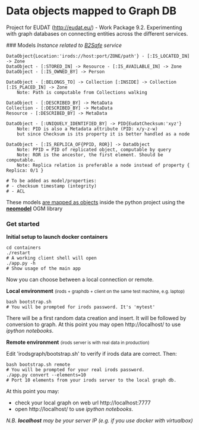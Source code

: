 
# Data objects mapped to Graph DB

Project for EUDAT (http://eudat.eu/) - Work Package 9.2.
Experimenting with graph databases on connecting entities
across the different services.

### Models
*Instance related to [B2Safe](http://eudat.eu/b2safe) service*

```
DataObject{Location:'irods://host:port/ZONE/path'} - [:IS_LOCATED_IN] -> Zone
DataObject - [:STORED_IN] -> Resource - [:IS_AVAILABLE_IN] -> Zone
DataObject - [:IS_OWNED_BY] -> Person

DataObject - [:BELONGS_TO] -> Collection [:INSIDE] -> Collection [:IS_PLACED_IN] -> Zone
    Note: Path is computable from Collections walking

DataObject - [:DESCRIBED_BY] -> MetaData
Collection - [:DESCRIBED_BY] -> MetaData
Resource - [:DESCRIBED_BY] -> MetaData

DataObject - [:UNIQUELY_IDENTIFIED_BY] -> PID{EudatChecksum:'xyz'}
    Note: PID is also a Metadata attribute (PID: x/y-z-w)
    but since Checksum is its property it is better handled as a node

DataObject - [:IS_REPLICA_OF{PPID, ROR}] -> DataObject
    Note: PPID = PID of replicated object, computable by query
    Note: ROR is the ancestor, the first element. Should be computable.
    Note: Replica relation is preferable a node instead of property { Replica: 0/1 }

# To be added as model/properties:
# - checksum timestamp (integrity)
# - ACL

```

These models [are mapped as objects](https://github.com/pdonorio/irods2graph/blob/master/irodsgraph/libs/ogmmodels.py#L13) inside the python project using
the [**neomodel**](http://neomodel.readthedocs.org/en/latest/) OGM library

### Get started

**Initial setup to launch docker containers**

```
cd containers
./restart
# A working client shell will open
./app.py -h
# Show usage of the main app
```

Now you can choose between a local connection or remote.

**Local environment**
<small>(irods + graphdb + client on the same test machine, e.g. laptop)</small>

```
bash bootstrap.sh
# You will be prompted for irods password. It's 'mytest'
```

There will be a first random data creation and insert.
It will be followed by conversion to graph.
At this point you may open http://localhost/ to use *ipython notebooks*.

**Remote environment**
<small>(irods server is with real data in production)</small>

Edit 'irodsgraph/bootstrap.sh' to verify if irods data are correct.
Then:

```
bash bootstrap.sh remote
# You will be prompted for your real irods password.
./app.py convert --elements=10
# Port 10 elements from your irods server to the local graph db.
```

At this point you may:
* check your local graph on web url http://localhost:7777
* open http://localhost/ to use *ipython notebooks*.

*N.B. **localhost** may be your server IP (e.g. if you use docker with virtualbox)*
